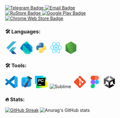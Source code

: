 <div id="badges" align="left">
  <a href="https://t.me/bboy55">
    <img src="https://img.shields.io/badge/Telegram-blue?style=for-the-badge&logo=telegram&logoColor=white" alt="Telegram Badge"/>
  </a>
  <a href="mailto:twwan@inbox.ru">
  <img src="https://img.shields.io/badge/Email-D14836?style=for-the-badge&logo=gmail&logoColor=white" alt="Email Badge"/>
</a>
  </div>
  
  <div id="badges" align="left">
  <a href="https://apps.rustore.ru/developer/golq42">
    <img src="https://img.shields.io/badge/RuStore-0079FF?style=for-the-badge&logo=RuStore&logoColor=white" alt="RuStore Badge"/>
  </a>
  <a href="https://play.google.com/store/apps/dev?id=7097032456806098299">
    <img src="https://img.shields.io/badge/GooglePlay-414141?style=for-the-badge&logo=GooglePlay" alt="Google Play Badge"/>
  </a>
</div>

<div id="header" align="left">
  <a href="https://chromewebstore.google.com/detail/swagger-checker/alabcibcjeiiaaohlcndccljgoafgohn">
    <img src="https://img.shields.io/chrome-web-store/v/alabcibcjeiiaaohlcndccljgoafgohn?style=for-the-badge&label=Swagger%20Checker&link=https%3A%2F%2Fchromewebstore.google.com%2Fdetail%2Fswagger-checker%2Falabcibcjeiiaaohlcndccljgoafgohn" alt="Chrome Web Store Badge"/>
  </a>
</div>

### :hammer_and_wrench: Languages:

<img src="https://github.com/devicons/devicon/blob/master/icons/flutter/flutter-original.svg" title="Flutter" alt="Flutter" width="40" height="40"/>&nbsp;
<img src="https://github.com/devicons/devicon/blob/master/icons/dart/dart-original.svg" title="Dart" alt="Dart" width="40" height="40"/>&nbsp;
<img src="https://github.com/devicons/devicon/blob/master/icons/python/python-original.svg" title="Python" alt="Python" width="40" height="40"/>&nbsp;
<img src="https://github.com/devicons/devicon/blob/master/icons/react/react-original.svg" title="React.js" alt="React.js" width="40" height="40"/>&nbsp;
<img src="https://github.com/devicons/devicon/blob/master/icons/nodejs/nodejs-original.svg" title="Node.js" alt="Node.js" width="40" height="40"/>&nbsp;

### :hammer_and_wrench: Tools:

<div>
  <img src="https://github.com/devicons/devicon/blob/master/icons/vscode/vscode-original.svg" title="VSCode" alt="VSCode" width="40" height="40"/>&nbsp;
  <img src="https://github.com/devicons/devicon/blob/master/icons/xcode/xcode-original.svg" title="Xcode" alt="Xcode" width="40" height="40"/>&nbsp;
  <img src="https://github.com/devicons/devicon/blob/master/icons/pycharm/pycharm-original.svg" title="PyCharm" alt="PyCharm" width="40" height="40"/>&nbsp;
  <img src="https://www.sublimehq.com/images/sublime_text.png" title="Sublime" alt="Sublime" width="40" height="40"/>&nbsp;
  <img src="https://github.com/devicons/devicon/blob/master/icons/git/git-original.svg" title="Git" alt="Git" width="40" height="40"/>&nbsp;
  <img src="https://github.com/devicons/devicon/blob/master/icons/figma/figma-original.svg" title="Figma" alt="Figma" width="40" height="40"/>&nbsp;
  <img src="https://github.com/devicons/devicon/blob/master/icons/unity/unity-original.svg" title="Unity" alt="Unity" width="40" height="40"/>&nbsp;
</div>

### :fire: Stats:

[![GitHub Streak](https://github-readme-streak-stats.herokuapp.com?user=Twwan&theme=merko&border_radius=5.55&date_format=j%20M%5B%20Y%5D&mode=weekly)](https://git.io/streak-stats) ![Anurag's GitHub stats](https://github-readme-stats.vercel.app/api?username=Twwan&theme=merko&show_icons=true&border_radius=5.55)


